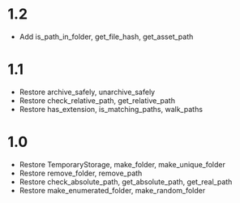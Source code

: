 # 1.2
- Add is_path_in_folder, get_file_hash, get_asset_path

# 1.1
- Restore archive_safely, unarchive_safely
- Restore check_relative_path, get_relative_path
- Restore has_extension, is_matching_paths, walk_paths

# 1.0
- Restore TemporaryStorage, make_folder, make_unique_folder
- Restore remove_folder, remove_path
- Restore check_absolute_path, get_absolute_path, get_real_path
- Restore make_enumerated_folder, make_random_folder

